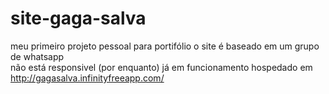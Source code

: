 # site-gaga-salva
meu primeiro projeto pessoal para portifólio o site é baseado em um grupo de whatsapp  
não está responsivel (por enquanto)
já em funcionamento hospedado em http://gagasalva.infinityfreeapp.com/

